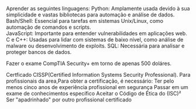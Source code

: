 Aprender as seguintes linguagens:
    Python: Amplamente usada devido à sua simplicidade e vastas bibliotecas para automação e análise de dados.    
    Bash/Shell: Essencial para tarefas em sistemas Unix/Linux, como automação de comandos e scripts.    
    JavaScript: Importante para entender vulnerabilidades em aplicações web.
    C e C++: Usadas para lidar com sistemas de baixo nível, como análise de malware ou desenvolvimento de exploits.
    SQL: Necessária para analisar e proteger bancos de dados.

Fazer o exame CompTIA Security+ em torno de apenas 500 doláres.

Certficado CISSP(Certified Information Systems Security Professional).
Para profissionais da area,Para obter a certificação, é necessário: 
  Ter pelo menos cinco anos de experiência profissional em segurança 
  Passar em um exame de conhecimentos específico 
  Aceitar o Código de Ética do (ISC)² 
  Ser "apadrinhado" por outro profissional certificado 

